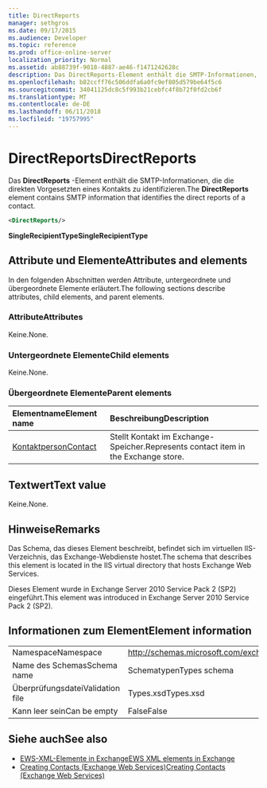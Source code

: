 ```yaml
---
title: DirectReports
manager: sethgros
ms.date: 09/17/2015
ms.audience: Developer
ms.topic: reference
ms.prod: office-online-server
localization_priority: Normal
ms.assetid: ab88739f-9018-4887-ae46-f1471242628c
description: Das DirectReports-Element enthält die SMTP-Informationen, die die direkten Vorgesetzten eines Kontakts zu identifizieren.
ms.openlocfilehash: b82ccff76c506ddfa6a0fc9ef805d579be64f5c6
ms.sourcegitcommit: 34041125dc8c5f993b21cebfc4f8b72f0fd2cb6f
ms.translationtype: MT
ms.contentlocale: de-DE
ms.lasthandoff: 06/11/2018
ms.locfileid: "19757995"
---
```

# <a name="directreports"></a><span data-ttu-id="dec69-103">DirectReports</span><span class="sxs-lookup"><span data-stu-id="dec69-103">DirectReports</span></span>

<span data-ttu-id="dec69-104">Das **DirectReports** -Element enthält die SMTP-Informationen, die die direkten Vorgesetzten eines Kontakts zu identifizieren.</span><span class="sxs-lookup"><span data-stu-id="dec69-104">The **DirectReports** element contains SMTP information that identifies the direct reports of a contact.</span></span> 
  
```XML
<DirectReports/>
```

 <span data-ttu-id="dec69-105">**SingleRecipientType**</span><span class="sxs-lookup"><span data-stu-id="dec69-105">**SingleRecipientType**</span></span>
## <a name="attributes-and-elements"></a><span data-ttu-id="dec69-106">Attribute und Elemente</span><span class="sxs-lookup"><span data-stu-id="dec69-106">Attributes and elements</span></span>

<span data-ttu-id="dec69-107">In den folgenden Abschnitten werden Attribute, untergeordnete und übergeordnete Elemente erläutert.</span><span class="sxs-lookup"><span data-stu-id="dec69-107">The following sections describe attributes, child elements, and parent elements.</span></span>
  
### <a name="attributes"></a><span data-ttu-id="dec69-108">Attribute</span><span class="sxs-lookup"><span data-stu-id="dec69-108">Attributes</span></span>

<span data-ttu-id="dec69-109">Keine.</span><span class="sxs-lookup"><span data-stu-id="dec69-109">None.</span></span>
  
### <a name="child-elements"></a><span data-ttu-id="dec69-110">Untergeordnete Elemente</span><span class="sxs-lookup"><span data-stu-id="dec69-110">Child elements</span></span>

<span data-ttu-id="dec69-111">Keine.</span><span class="sxs-lookup"><span data-stu-id="dec69-111">None.</span></span>
  
### <a name="parent-elements"></a><span data-ttu-id="dec69-112">Übergeordnete Elemente</span><span class="sxs-lookup"><span data-stu-id="dec69-112">Parent elements</span></span>

|<span data-ttu-id="dec69-113">**Elementname**</span><span class="sxs-lookup"><span data-stu-id="dec69-113">**Element name**</span></span>|<span data-ttu-id="dec69-114">**Beschreibung**</span><span class="sxs-lookup"><span data-stu-id="dec69-114">**Description**</span></span>|
|:-----|:-----|
|[<span data-ttu-id="dec69-115">Kontaktperson</span><span class="sxs-lookup"><span data-stu-id="dec69-115">Contact</span></span>](contact.md) <br/> |<span data-ttu-id="dec69-116">Stellt Kontakt im Exchange-Speicher.</span><span class="sxs-lookup"><span data-stu-id="dec69-116">Represents contact item in the Exchange store.</span></span>  <br/> |
   
## <a name="text-value"></a><span data-ttu-id="dec69-117">Textwert</span><span class="sxs-lookup"><span data-stu-id="dec69-117">Text value</span></span>

<span data-ttu-id="dec69-118">Keine.</span><span class="sxs-lookup"><span data-stu-id="dec69-118">None.</span></span>
  
## <a name="remarks"></a><span data-ttu-id="dec69-119">Hinweise</span><span class="sxs-lookup"><span data-stu-id="dec69-119">Remarks</span></span>

<span data-ttu-id="dec69-120">Das Schema, das dieses Element beschreibt, befindet sich im virtuellen IIS-Verzeichnis, das Exchange-Webdienste hostet.</span><span class="sxs-lookup"><span data-stu-id="dec69-120">The schema that describes this element is located in the IIS virtual directory that hosts Exchange Web Services.</span></span>
  
<span data-ttu-id="dec69-121">Dieses Element wurde in Exchange Server 2010 Service Pack 2 (SP2) eingeführt.</span><span class="sxs-lookup"><span data-stu-id="dec69-121">This element was introduced in Exchange Server 2010 Service Pack 2 (SP2).</span></span>
  
## <a name="element-information"></a><span data-ttu-id="dec69-122">Informationen zum Element</span><span class="sxs-lookup"><span data-stu-id="dec69-122">Element information</span></span>

|||
|:-----|:-----|
|<span data-ttu-id="dec69-123">Namespace</span><span class="sxs-lookup"><span data-stu-id="dec69-123">Namespace</span></span>  <br/> |http://schemas.microsoft.com/exchange/services/2006/types  <br/> |
|<span data-ttu-id="dec69-124">Name des Schemas</span><span class="sxs-lookup"><span data-stu-id="dec69-124">Schema name</span></span>  <br/> |<span data-ttu-id="dec69-125">Schematypen</span><span class="sxs-lookup"><span data-stu-id="dec69-125">Types schema</span></span>  <br/> |
|<span data-ttu-id="dec69-126">Überprüfungsdatei</span><span class="sxs-lookup"><span data-stu-id="dec69-126">Validation file</span></span>  <br/> |<span data-ttu-id="dec69-127">Types.xsd</span><span class="sxs-lookup"><span data-stu-id="dec69-127">Types.xsd</span></span>  <br/> |
|<span data-ttu-id="dec69-128">Kann leer sein</span><span class="sxs-lookup"><span data-stu-id="dec69-128">Can be empty</span></span>  <br/> |<span data-ttu-id="dec69-129">False</span><span class="sxs-lookup"><span data-stu-id="dec69-129">False</span></span>  <br/> |
   
## <a name="see-also"></a><span data-ttu-id="dec69-130">Siehe auch</span><span class="sxs-lookup"><span data-stu-id="dec69-130">See also</span></span>

- [<span data-ttu-id="dec69-131">EWS-XML-Elemente in Exchange</span><span class="sxs-lookup"><span data-stu-id="dec69-131">EWS XML elements in Exchange</span></span>](ews-xml-elements-in-exchange.md)
- [<span data-ttu-id="dec69-132">Creating Contacts (Exchange Web Services)</span><span class="sxs-lookup"><span data-stu-id="dec69-132">Creating Contacts (Exchange Web Services)</span></span>](http://msdn.microsoft.com/library/4845917e-70d1-481c-bbd7-011ec6571789%28Office.15%29.aspx)

